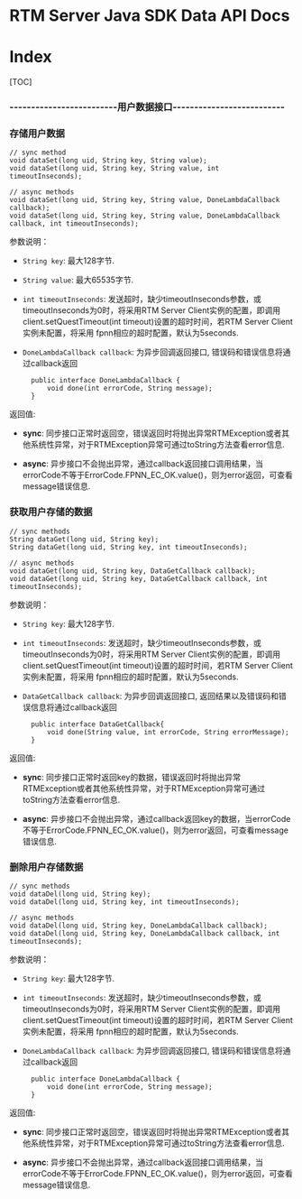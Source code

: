 # RTM Server Java SDK Data API Docs

# Index

[TOC]

### -------------------------用户数据接口--------------------------

### 存储用户数据

    // sync method
    void dataSet(long uid, String key, String value);
    void dataSet(long uid, String key, String value, int timeoutInseconds);
    
    // async methods
    void dataSet(long uid, String key, String value, DoneLambdaCallback callback);
    void dataSet(long uid, String key, String value, DoneLambdaCallback callback, int timeoutInseconds);
    
参数说明：   

* `String key`: 最大128字节.

* `String value`: 最大65535字节.

* `int timeoutInseconds`: 发送超时，缺少timeoutInseconds参数，或timeoutInseconds为0时，将采用RTM Server Client实例的配置，即调用   
client.setQuestTimeout(int timeout)设置的超时时间，若RTM Server Client实例未配置，将采用 fpnn相应的超时配置，默认为5seconds.

* `DoneLambdaCallback callback`: 为异步回调返回接口, 错误码和错误信息将通过callback返回
        
        public interface DoneLambdaCallback {
            void done(int errorCode, String message);
        }

返回值:       

* **sync**: 同步接口正常时返回空，错误返回时将抛出异常RTMException或者其他系统性异常，对于RTMException异常可通过toString方法查看error信息.

* **async**: 异步接口不会抛出异常，通过callback返回接口调用结果，当errorCode不等于ErrorCode.FPNN_EC_OK.value()，则为error返回，可查看message错误信息.

### 获取用户存储的数据

    // sync methods
    String dataGet(long uid, String key);
    String dataGet(long uid, String key, int timeoutInseconds);
    
    // async methods
    void dataGet(long uid, String key, DataGetCallback callback);
    void dataGet(long uid, String key, DataGetCallback callback, int timeoutInseconds);
    
参数说明：   

* `String key`: 最大128字节.

* `int timeoutInseconds`: 发送超时，缺少timeoutInseconds参数，或timeoutInseconds为0时，将采用RTM Server Client实例的配置，即调用   
client.setQuestTimeout(int timeout)设置的超时时间，若RTM Server Client实例未配置，将采用 fpnn相应的超时配置，默认为5seconds.

* `DataGetCallback callback`: 为异步回调返回接口, 返回结果以及错误码和错误信息将通过callback返回
        
        public interface DataGetCallback{
            void done(String value, int errorCode, String errorMessage);
        }

返回值:       

* **sync**: 同步接口正常时返回key的数据，错误返回时将抛出异常RTMException或者其他系统性异常，对于RTMException异常可通过toString方法查看error信息.

* **async**: 异步接口不会抛出异常，通过callback返回key的数据，当errorCode不等于ErrorCode.FPNN_EC_OK.value()，则为error返回，可查看message错误信息.  

### 删除用户存储数据

    // sync methods
    void dataDel(long uid, String key);
    void dataDel(long uid, String key, int timeoutInseconds);
    
    // async methods
    void dataDel(long uid, String key, DoneLambdaCallback callback);
    void dataDel(long uid, String key, DoneLambdaCallback callback, int timeoutInseconds);

参数说明：   

* `String key`: 最大128字节.

* `int timeoutInseconds`: 发送超时，缺少timeoutInseconds参数，或timeoutInseconds为0时，将采用RTM Server Client实例的配置，即调用   
client.setQuestTimeout(int timeout)设置的超时时间，若RTM Server Client实例未配置，将采用 fpnn相应的超时配置，默认为5seconds.

* `DoneLambdaCallback callback`: 为异步回调返回接口, 错误码和错误信息将通过callback返回
        
        public interface DoneLambdaCallback {
            void done(int errorCode, String message);
        }

返回值:       

* **sync**: 同步接口正常时返回空，错误返回时将抛出异常RTMException或者其他系统性异常，对于RTMException异常可通过toString方法查看error信息.

* **async**: 异步接口不会抛出异常，通过callback返回接口调用结果，当errorCode不等于ErrorCode.FPNN_EC_OK.value()，则为error返回，可查看message错误信息.     
     
